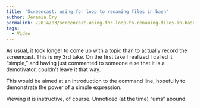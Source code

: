 ```yaml
---
title: 'Screencast: using for loop to renaming files in bash'
author: Jeramia Ory
permalink: /2014/03/screencast-using-for-loop-to-renaming-files-in-bash/
tags:
  - Video
---
```

As usual, it took longer to come up with a topic than to actually record the screencast. This is my 3rd take. On the first take I realized I called it &#8220;simple,&#8221; and having just commented to someone else that it is a demotivator, couldn&#8217;t leave it that way.

This would be aimed at an introduction to the command line, hopefully to demonstrate the power of a simple expression.

Viewing it is instructive, of course. Unnoticed (at the time) &#8220;ums&#8221; abound.

